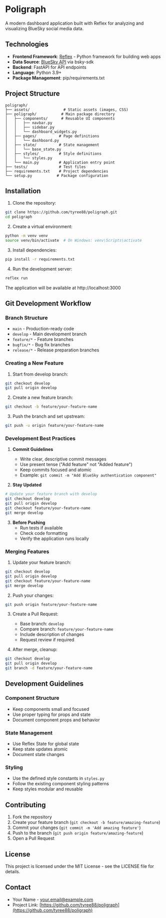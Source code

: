 # Poligraph

A modern dashboard application built with Reflex for analyzing and visualizing BlueSky social media data.

## Technologies

- **Frontend Framework**: [Reflex](https://reflex.dev/) - Python framework for building web apps
- **Data Source**: [BlueSky API](https://atproto.com/) via bsky-sdk
- **Backend**: FastAPI for API endpoints
- **Language**: Python 3.9+
- **Package Management**: pip/requirements.txt

## Project Structure

```
poligraph/
├── assets/               # Static assets (images, CSS)
├── poligraph/           # Main package directory
│   ├── components/      # Reusable UI components
│   │   ├── navbar.py
│   │   ├── sidebar.py
│   │   └── dashboard_widgets.py
│   ├── pages/          # Page definitions
│   │   └── dashboard.py
│   ├── state/          # State management
│   │   └── base_state.py
│   ├── styles/         # Style definitions
│   │   └── styles.py
│   └── main.py         # Application entry point
├── tests/              # Test files
├── requirements.txt    # Project dependencies
└── setup.py           # Package configuration
```

## Installation

1. Clone the repository:
```bash
git clone https://github.com/tyree88/poligraph.git
cd poligraph
```

2. Create a virtual environment:
```bash
python -m venv venv
source venv/bin/activate  # On Windows: venv\Scripts\activate
```

3. Install dependencies:
```bash
pip install -r requirements.txt
```

4. Run the development server:
```bash
reflex run
```

The application will be available at http://localhost:3000

## Git Development Workflow

### Branch Structure

- `main` - Production-ready code
- `develop` - Main development branch
- `feature/*` - Feature branches
- `bugfix/*` - Bug fix branches
- `release/*` - Release preparation branches

### Creating a New Feature

1. Start from develop branch:
```bash
git checkout develop
git pull origin develop
```

2. Create a new feature branch:
```bash
git checkout -b feature/your-feature-name
```

3. Push the branch and set upstream:
```bash
git push -u origin feature/your-feature-name
```

### Development Best Practices

1. **Commit Guidelines**
   - Write clear, descriptive commit messages
   - Use present tense ("Add feature" not "Added feature")
   - Keep commits focused and atomic
   - Example: `git commit -m "Add BlueSky authentication component"`

2. **Stay Updated**
```bash
# Update your feature branch with develop
git checkout develop
git pull origin develop
git checkout feature/your-feature-name
git merge develop
```

3. **Before Pushing**
   - Run tests if available
   - Check code formatting
   - Verify the application runs locally

### Merging Features

1. Update your feature branch:
```bash
git checkout develop
git pull origin develop
git checkout feature/your-feature-name
git merge develop
```

2. Push your changes:
```bash
git push origin feature/your-feature-name
```

3. Create a Pull Request:
   - Base branch: `develop`
   - Compare branch: `feature/your-feature-name`
   - Include description of changes
   - Request review if required

4. After merge, cleanup:
```bash
git checkout develop
git pull origin develop
git branch -d feature/your-feature-name
```

## Development Guidelines

### Component Structure
- Keep components small and focused
- Use proper typing for props and state
- Document component props and behavior

### State Management
- Use Reflex State for global state
- Keep state updates atomic
- Document state changes

### Styling
- Use the defined style constants in `styles.py`
- Follow the existing component styling patterns
- Keep styles modular and reusable

## Contributing

1. Fork the repository
2. Create your feature branch (`git checkout -b feature/amazing-feature`)
3. Commit your changes (`git commit -m 'Add amazing feature'`)
4. Push to the branch (`git push origin feature/amazing-feature`)
5. Open a Pull Request

## License

This project is licensed under the MIT License - see the LICENSE file for details.

## Contact

- Your Name - [your.email@example.com](mailto:your.email@example.com)
- Project Link: [https://github.com/tyree88/poligraph](https://github.com/tyree88/poligraph)
